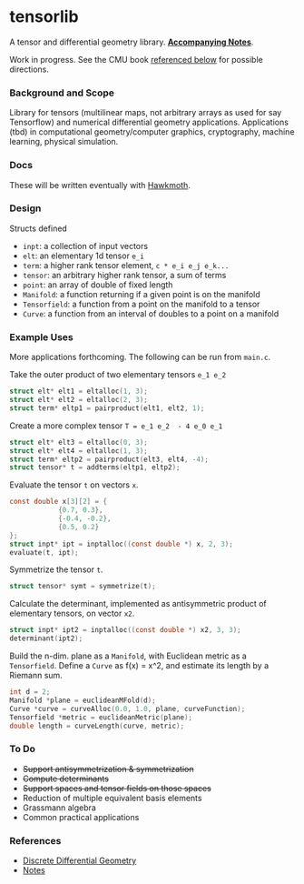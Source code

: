 # tensorlib
A tensor and differential geometry library. [**Accompanying Notes**](https://www.redwrasse.io/notes/tensoralgorithms).

Work in progress. See the CMU book [referenced below](#references) for possible directions.


### Background and Scope

Library for tensors (multilinear maps, not arbitrary arrays as used for say Tensorflow) and numerical differential geometry applications.
Applications (tbd) in computational geometry/computer graphics, cryptography, machine learning, physical simulation. 

### Docs

These will be written eventually with [Hawkmoth](https://hawkmoth.readthedocs.io/en/latest/).

### Design

Structs defined

* `inpt`: a collection of input vectors 
* `elt`: an elementary 1d tensor `e_i`
* `term`: a higher rank tensor element, `c * e_i e_j e_k...`
* `tensor`: an arbitrary higher rank tensor, a sum of terms
* `point`: an array of double of fixed length
* `Manifold`: a function returning if a given point is on the manifold
* `Tensorfield`: a function from a point on the manifold to a tensor
* `Curve`: a function from an interval of doubles to a point on a manifold


### Example Uses

More applications forthcoming. The following can be run from `main.c`.


Take the outer product of two elementary tensors `e_1 e_2`

```c
struct elt* elt1 = eltalloc(1, 3);
struct elt* elt2 = eltalloc(2, 3);
struct term* eltp1 = pairproduct(elt1, elt2, 1);

```

Create a more complex tensor `T = e_1 e_2  - 4 e_0 e_1`

```c
struct elt* elt3 = eltalloc(0, 3);  
struct elt* elt4 = eltalloc(1, 3);
struct term* eltp2 = pairproduct(elt3, elt4, -4);
struct tensor* t = addterms(eltp1, eltp2);

```

Evaluate the tensor `t` on vectors `x`.

```c
const double x[3][2] = {
            {0.7, 0.3},
            {-0.4, -0.2},
            {0.5, 0.2}
};
struct inpt* ipt = inptalloc((const double *) x, 2, 3);
evaluate(t, ipt);

```

Symmetrize the tensor `t`.

```c
struct tensor* symt = symmetrize(t);

```

Calculate the determinant, implemented as antisymmetric product of elementary tensors, on vector `x2`.

```c
struct inpt* ipt2 = inptalloc((const double *) x2, 3, 3);
determinant(ipt2);

```

Build the n-dim. plane as a `Manifold`, with Euclidean metric as a `Tensorfield`. Define a `Curve` as f(x) = x^2, and estimate its length by a Riemann sum.

```c
int d = 2;
Manifold *plane = euclideanMFold(d);
Curve *curve = curveAlloc(0.0, 1.0, plane, curveFunction);
Tensorfield *metric = euclideanMetric(plane);
double length = curveLength(curve, metric);

```


### To Do

* <s>Support antisymmetrization & symmetrization</s>
* <s>Compute determinants</s>
* <s>Support spaces and tensor fields on those spaces</s>
* Reduction of multiple equivalent basis elements
* Grassmann algebra
* Common practical applications

### References

* [Discrete Differential Geometry](https://www.cs.cmu.edu/~kmcrane/Projects/DGPDEC/paper.pdf)
* [Notes](https://www.redwrasse.io/notes/tensoralgorithms)
